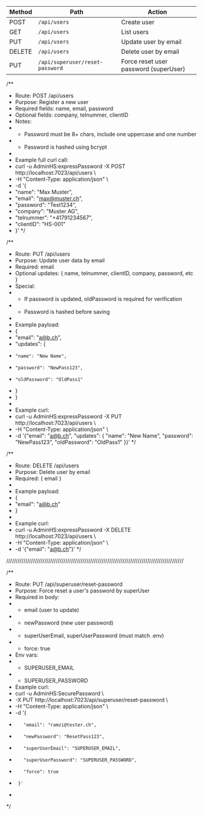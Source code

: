 | Method | Path                          | Action                          |
|--------|-------------------------------|---------------------------------|
| POST   | `/api/users`                  | Create user                     |
| GET    | `/api/users`                  | List users                      |
| PUT    | `/api/users`                  | Update user by email            |
| DELETE | `/api/users`                  | Delete user by email            |
| PUT    | `/api/superuser/reset-password` | Force reset user password (superUser) |

/**
 * Route: POST /api/users
 * Purpose: Register a new user
 * Required fields: name, email, password
 * Optional fields: company, telnummer, clientID
 * Notes:
 *   - Password must be 8+ chars, include one uppercase and one number
 *   - Password is hashed using bcrypt
 * 
 * Example full curl call:
 * curl -u AdminHS:expressPassword -X POST http://localhost:7023/api/users \
 * -H "Content-Type: application/json" \
 * -d '{
 *   "name": "Max Muster",
 *   "email": "max@muster.ch",
 *   "password": "Test1234",
 *   "company": "Muster AG",
 *   "telnummer": "+41791234567",
 *   "clientID": "HS-001"
 * }'
 */




/**
 * Route: PUT /api/users
 * Purpose: Update user data by email
 * Required: email
 * Optional updates: { name, telnummer, clientID, company, password, etc }
 * Special:
 *   - If password is updated, oldPassword is required for verification
 *   - Password is hashed before saving
 *
 * Example payload:
 * {
 *   "email": "a@b.ch",
 *   "updates": {
 *     "name": "New Name",
 *     "password": "NewPass123",
 *     "oldPassword": "OldPass1"
 *   }
 * }
 *
 * Example curl:
 * curl -u AdminHS:expressPassword -X PUT http://localhost:7023/api/users \
 * -H "Content-Type: application/json" \
 * -d '{"email": "a@b.ch", "updates": { "name": "New Name", "password": "NewPass123", "oldPassword": "OldPass1" }}'
 */


/**
 * Route: DELETE /api/users
 * Purpose: Delete user by email
 * Required: { email }
 * 
 * Example payload:
 * {
 *   "email": "a@b.ch"
 * }
 * 
 * Example curl:
 * curl -u AdminHS:expressPassword -X DELETE http://localhost:7023/api/users \
 * -H "Content-Type: application/json" \
 * -d '{"email": "a@b.ch"}'
 */

 /////////////////////////////////////////////////////////////////////////////////////////////

/**
 * Route: PUT /api/superuser/reset-password
 * Purpose: Force reset a user's password by superUser
 * Required in body:
 *   - email (user to update)
 *   - newPassword (new user password)
 *   - superUserEmail, superUserPassword (must match .env)
 *   - force: true
 * Env vars:
 *   - SUPERUSER_EMAIL
 *   - SUPERUSER_PASSWORD
 * Example curl:
 * curl -u AdminHS:SecurePassword \
 * -X PUT http://localhost:7023/api/superuser/reset-password \
 * -H "Content-Type: application/json" \
 * -d '{
 *        "email": "ramzi@tester.ch",
 *        "newPassword": "ResetPass123",
 *        "superUserEmail": "SUPERUSER_EMAIL",
 *        "superUserPassword": "SUPERUSER_PASSWORD",
 *        "force": true
 *      }'
 * 
 */